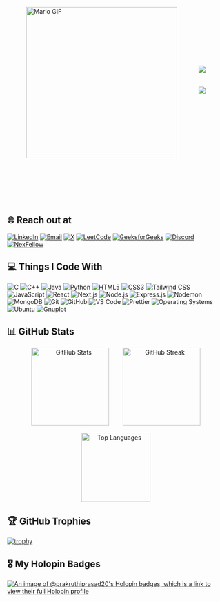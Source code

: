 <!--
<p align="centre">
<img src="https://readme-typing-svg.demolab.com/?lines=Hi%2C%20I'm%20Prakruthi&font=Fira%20Code&center=true&width=500&height=45&color=BA55D3&vCenter=true&pause=1000&size=32&duration=1" />
</p><p align="centre">
  <a href="https://github.com/DenverCoder1/readme-typing-svg">
    <img src="https://readme-typing-svg.demolab.com/?lines=Frontend%20Developer;Always%20learning%20new%20things&font=Fira%20Code&center=true&width=500&height=45&color=BA55D3&vCenter=true&pause=1000&size=22" />
  </a>
</p>
-->

<div style="display: flex; align-items: center; justify-content: center; gap: 50px; flex-wrap: wrap;">



  <div>
    <p>
    <img src="https://user-images.githubusercontent.com/74038190/225813708-98b745f2-7d22-48cf-9150-083f1b00d6c9.gif" alt="Mario GIF" width="350" align="right" style="display: block; border: none;" />
      </p>
  </div>

  
  <div style="display: flex; flex-direction: column; text-align: left;">
    <p>
    <img src="https://readme-typing-svg.demolab.com/?lines=Hi%2C%20I'm%20Prakruthi&font=Fira%20Code&center=true&width=400&height=45&&color=FF00FF&vCenter=true&pause=1000&size=36&duration=1" style="display: block; margin-bottom: 5px;" />
      </p>
    <p>
    <a href="https://github.com/DenverCoder1/readme-typing-svg">
      
 <img src="https://readme-typing-svg.demolab.com/?lines=Building%20and%20exploring%20projects;related%20to%20Web%20Development&font=Fira%20Code&center=true&width=475&height=45&&color=FF00FF&vCenter=true&pause=1000&size=25" align="left" style="display: block;" />
    </a>
      </p>
  </div>

  

</div>
<br/>
<br/>
<br/>
<br/>
<br/>
<br/>

## 🌐 Reach out at
<p>
  <!-- <img alt="GitHub" src="https://img.shields.io/badge/-GitHub-181717?style=flat-square&logo=github&logoColor=white" /> -->

[<img alt="LinkedIn" src="https://img.shields.io/badge/-LinkedIn-0077B5?style=for-the-badge&logo=linkedin&logoColor=white" />](https://www.linkedin.com/in/prakruthi-prasad-065169273)
[<img alt="Email" src="https://img.shields.io/badge/-Email-D14836?style=for-the-badge&logo=gmail&logoColor=white" />](mailto:prakruthiprasad19@gmail.com)
[<img alt="X" src="https://img.shields.io/badge/-X-1DA1F2?style=for-the-badge&logo=x&logoColor=white" />](https://x.com/prakruthi_1505)
[<img alt="LeetCode" src="https://img.shields.io/badge/-LeetCode-FFA116?style=for-the-badge&logo=leetcode&logoColor=black" />](https://leetcode.com/u/looplyy/)
[<img alt="GeeksforGeeks" src="https://img.shields.io/badge/-GeeksforGeeks-0F9D58?style=for-the-badge&logo=geeksforgeeks&logoColor=white" />](https://www.geeksforgeeks.org/user/prakruthiaejm/)
[<img alt="Discord" src="https://img.shields.io/badge/-Discord-5865F2?style=for-the-badge&logo=discord&logoColor=white" />](https://discord.com/channels/@me)
[<img alt="NexFellow" src="https://img.shields.io/badge/-NexFellow-000000?style=for-the-badge&logo=vercel&logoColor=white" />](https://www.nexfellow.com/user/Prakruthi5958)
</p>


## 💻 Things I Code With
<p>
<img alt="C" src="https://img.shields.io/badge/-C-00599C?style=for-the-badge&logo=c&logoColor=white" />
  <img alt="C++" src="https://img.shields.io/badge/-C++-00599C?style=for-the-badge&logo=c%2b%2b&logoColor=white" />

<img alt="Java" src="https://img.shields.io/badge/-Java-007396?style=for-the-badge&logo=java&logoColor=white" />
<img alt="Python" src="https://img.shields.io/badge/-Python-3776AB?style=for-the-badge&logo=python&logoColor=white" />

<img alt="HTML5" src="https://img.shields.io/badge/-HTML5-E34F26?style=for-the-badge&logo=html5&logoColor=white" />
<img alt="CSS3" src="https://img.shields.io/badge/-CSS3-1572B6?style=for-the-badge&logo=css3&logoColor=white" />
<img alt="Tailwind CSS" src="https://img.shields.io/badge/-Tailwind_CSS-38B2AC?style=for-the-badge&logo=tailwind-css&logoColor=white" />
 <img alt="JavaScript" src="https://img.shields.io/badge/-JavaScript-F7DF1E?style=for-the-badge&logo=javascript&logoColor=black" />

<img alt="React" src="https://img.shields.io/badge/-React-45b8d8?style=for-the-badge&logo=react&logoColor=white" />
<img alt="Next.js" src="https://img.shields.io/badge/-Next.js-000000?style=for-the-badge&logo=next.js&logoColor=white" />

<img alt="Node.js" src="https://img.shields.io/badge/-Node.js-43853d?style=for-the-badge&logo=node.js&logoColor=white" />
<img alt="Express.js" src="https://img.shields.io/badge/-Express.js-000000?style=for-the-badge&logo=express&logoColor=white" />
<img alt="Nodemon" src="https://img.shields.io/badge/-Nodemon-76D04B?style=for-the-badge&logo=nodemon&logoColor=white" />
<img alt="MongoDB" src="https://img.shields.io/badge/-MongoDB-13aa52?style=for-the-badge&logo=mongodb&logoColor=white" />
<img alt="Git" src="https://img.shields.io/badge/-Git-F05032?style=for-the-badge&logo=git&logoColor=white" />
<img alt="GitHub" src="https://img.shields.io/badge/-GitHub-181717?style=for-the-badge&logo=github&logoColor=white" />
<img alt="VS Code" src="https://img.shields.io/badge/-VSCode-007ACC?style=for-the-badge&logo=visual-studio-code&logoColor=white" />
<img alt="Prettier" src="https://img.shields.io/badge/-Prettier-F7B93E?style=for-the-badge&logo=prettier&logoColor=white" />
<img alt="Operating Systems" src="https://img.shields.io/badge/-Operating_Systems-6d6d6d?style=for-the-badge&logo=linux&logoColor=white" />
<img alt="Ubuntu" src="https://img.shields.io/badge/-Ubuntu-E95420?style=for-the-badge&logo=ubuntu&logoColor=white" />
<img alt="Gnuplot" src="https://img.shields.io/badge/-Gnuplot-4B8BBE?style=for-the-badge&logo=gnu&logoColor=white" />
</p>

## 📊 GitHub Stats

<p align="center">
  <img src="https://github-readme-stats.vercel.app/api?username=prakruthiprasad20&show_icons=true&theme=radical" alt="GitHub Stats" height="180"/>
  &nbsp;&nbsp;&nbsp;&nbsp;&nbsp;&nbsp;
  <img src="https://streak-stats.vercel.app?user=prakruthiprasad20&theme=radical&hide_border=false" alt="GitHub Streak" height="180"/>
</p>




<p align="center">
  <img src="https://github-readme-stats.vercel.app/api/top-langs/?username=prakruthiprasad20&layout=compact&theme=radical" alt="Top Languages" height="160"/>
</p>


## 🏆 GitHub Trophies

[![trophy](https://github-profile-trophy.vercel.app/?username=prakruthiprasad20&theme=radical&no-frame=false&no-bg=true&margin-w=4)](https://github.com/ryo-ma/github-profile-trophy)


## 🎖 My Holopin Badges

[![An image of @prakruthiprasad20's Holopin badges, which is a link to view their full Holopin profile](https://holopin.me/prakruthiprasad20)](https://holopin.io/@prakruthiprasad20)

<!--


## 🎊 Hacktoberfest 2024

<div align="center" style="background-color:black; padding: 20px;">
  <a href="https://hacktoberfest.com/">
    <img src="https://assets.holopin.io/eyJidWNrZXQiOiJob2xvcGluLWFzc2V0cyIsImtleSI6ImFzc2V0cy9jbDd0ZDhncDUwMTMyMDlrMHd1OHFlNHg5IiwiZWRpdHMiOnsicm90YXRlIjpudWxsfX0=" alt="Hacktoberfest Badge 1" width="150"/>
  </a>
  <a href="https://hacktoberfest.com/">
    <img src="https://assets.holopin.io/hf2024levels/level0-sloth-code-0-0-0-0.webp" alt="Hacktoberfest Badge 2" width="150"/>
  </a>
  <a href="https://hacktoberfest.com/">
    <img src="https://assets.holopin.io/hf2024levels/level1-sloth-code-0-0-0-0.webp" alt="Hacktoberfest Badge 3" width="150"/>
  </a>
</div>


-->
  
